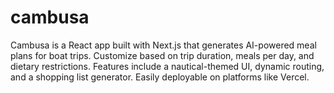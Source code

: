 # cambusa
Cambusa is a React app built with Next.js that generates AI-powered meal plans for boat trips. Customize based on trip duration, meals per day, and dietary restrictions. Features include a nautical-themed UI, dynamic routing, and a shopping list generator. Easily deployable on platforms like Vercel.
